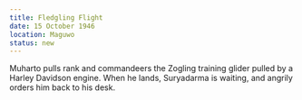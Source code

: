 ```yaml
---
title: Fledgling Flight
date: 15 October 1946
location: Maguwo
status: new
---
```


Muharto pulls rank and commandeers the Zogling training glider pulled by a Harley Davidson engine. When he lands, Suryadarma is waiting, and angrily orders him back to his desk.

